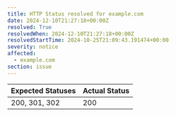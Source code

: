 ```yaml
---
title: HTTP Status resolved for example.com
date: 2024-12-10T21:27:18+00:00Z
resolved: True
resolvedWhen: 2024-12-10T21:27:18+00:00Z
resolvedStartTime: 2024-10-25T21:09:43.191474+00:00
severity: notice
affected:
  - example.com
section: issue
---
```


| Expected Statuses | Actual Status  |
|-------------------|----------------|
| 200, 301, 302 | 200 |
